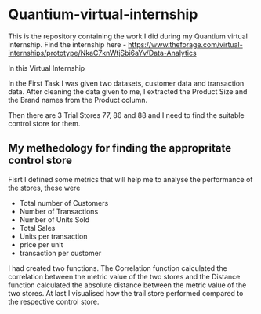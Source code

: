 # Quantium-virtual-internship
This is the repository containing the work I did during my Quantium virtual internship. Find the internship here - https://www.theforage.com/virtual-internships/prototype/NkaC7knWtjSbi6aYv/Data-Analytics

In this Virtual Internship

In the First Task I was given two datasets, customer data and transaction data. After cleaning the data given to me, I extracted the Product Size and the Brand names from the Product column. 

Then there are 3 Trial Stores 77, 86 and 88 and I need to find the suitable control store for them. 

## My methedology for finding the appropritate control store

Fisrt I defined some metrics that will help me to analyse the performance of the stores, these were
* Total number of Customers
* Number of Transactions
* Number of Units Sold
* Total Sales
* Units per transaction
* price per unit
* transaction per customer

I had created two functions. The Correlation function calculated the correlation between the metric value of the two stores and the Distance function calculated the absolute distance between the metric value of the two stores. At last I visualised how the trail store performed compared to the respective control store.
